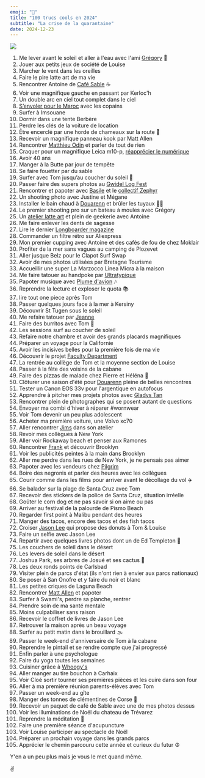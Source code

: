 ```yaml
---
emoji: "💯"
title: "100 trucs cools en 2024"
subtitle: "La crise de la quarantaine"
date: 2024-12-23
---
```


![](cover)

1. Me lever avant le soleil et aller à l'eau avec l'ami [Grégory](https://gregorymignard.com) 🌊
2. Jouer aux petits jeux de société de Louise
3. Marcher le vent dans les oreilles
4. Faire le pire latte art de ma vie
5. Rencontrer Antoine de [Café Sable](https://www.sable.cafe) ☕
6. Voir une magnifique gauche en passant par Kerloc'h
7. Un double arc en ciel tout complet dans le ciel
8. [S’envoler pour le Maroc](https://yannickschutz.com/maroc-2024/) avec les copains
9. Surfer à Imsouane
10. Dormir dans une tente Berbère
11. Perdre les clés de la voiture de location
12. Être encerclé par une horde de chameaux sur la route 🐪
13. Recevoir un magnifique panneau kook par Matt Allen
14. Rencontrer [Matthieu Odin](https://mathieuodin.com) et parler de tout de rien
15. Craquer pour un magnifique Leica m10-p, [réapprécier le numérique](https://yannickschutz.com/digital-quest/)
16. Avoir 40 ans
17. Manger à la Butte par jour de tempête
18. Se faire fouetter par du sable
19. Surfer avec Tom jusqu’au coucher du soleil 🌅
20. Passer faire des supers photos au [Gwidel Log Fest](https://www.instagram.com/gwidellogfest/)
20. Rencontrer et papoter avec [Basile](https://www.instagram.com/zeuglodon_surfboards/) et le [collectif Zephyr](https://www.instagram.com/collectif.zephyr/)
20. Un shooting photo avec Justine et Mégane
20. Installer le bain chaud à [Douarenn](https://douarenn.fr) et brûler les tuyaux 🛀🏻
21. Le premier shooting pro sur un bateau à moules avec Grégory
22. Un [atelier latte art](https://yannickschutz.com/latte-art/) et plein de geekerie avec Antoine
23. Me faire enlever les dents de sagesse
24. Lire le dernier [Longboarder magazine](https://longboardermagazine.com)
25. Commander un filtre rétro sur Aliexpress
26. Mon premier cupping avec Antoine et des cafés de fou de chez Moklair
27. Profiter de la mer sans vagues au camping de Plozevet
28. Aller jusque Belz pour le Clapot Surf Swap
29. Avoir de mes photos utilisées par Bretagne Tourisme
30. Accueillir une super La Marzocco Linea Micra à la maison
31. Me faire tatouer au handpoke par [Ultratypique](https://www.instagram.com/ultratypique/)
32. Papoter musique avec [Plume d'avion](https://www.instagram.com/plumedavion.surfboards/) 🎶
33. Reprendre la lecture et exploser le quota 📚
34. lire tout one piece après Tom
35. Passer quelques jours face à la mer à Kersiny
36. Découvrir St Tugen sous le soleil
37. Me refaire tatouer par [Jeanne](https://www.instagram.com/lapislazuli.tattoo/)
38. Faire des burritos avec Tom 🌯
39. Les sessions surf au coucher de soleil
40. Refaire notre chambre et avoir des grands placards magnifiques
41. Préparer un voyage pour la Californie 
42. Avoir les incisives belles pour la première fois de ma vie
43. Découvrir le projet [Faculty Department](https://facultydept.com) 
44. La rentrée au collège de Tom et la moyenne section de Louise
45. Passer à la fête des voisins de la cabane
46. Faire des pizzas de malade chez Pierre et Héléna 🍕
47. Clôturer une saison d'été pour [Douarenn](https://douarenn.fr) pleine de belles rencontres
48. Tester un Canon EOS 33v pour l'argentique en autofocus
49. Apprendre à pitcher mes projets photos avec [Gladys Tan](https://program.gladys-tan.fr)
50. Rencontrer plein de photographes qui se posent autant de questions
51. Envoyer ma combi d'hiver à réparer #wornwear
52. Voir Tom devenir un peu plus adolescent
53. Acheter ma première voiture, une Volvo xc70
54. Aller rencontrer [Jims](https://www.instagram.com/jimssurfboards/) dans son atelier
55. Revoir mes collègues à New York
56. Aller voir Rockaway beach et penser aux Ramones
57. Rencontrer [Frank](https://www.instagram.com/frankfelixf/) et découvrir Brooklyn
58. Voir les publicités peintes à la main dans Brooklyn
59. Aller me perdre dans les rues de New York, je ne pensais pas aimer
60. Papoter avec les vendeurs chez [Pilgrim](https://pilgrimsurfsupply.com)
61. Boire des negronis et parler des heures avec les collègues
62. Courir comme dans les films pour arriver avant le décollage du vol ✈️
63. Se balader sur la plage de Santa Cruz avec Tom
64. Recevoir des stickers de la police de Santa Cruz, situation irréelle
65. Goûter le corn dog et ne pas savoir si on aime ou pas
66. Arriver au festival de la palourde de Pismo Beach
67. Regarder first point à Malibu pendant des heures
68. Manger des tacos, encore des tacos et des fish tacos
69. Croiser [Jason Lee](https://www.instagram.com/jasonlee/) qui propose des donuts à Tom & Louise
70. Faire un selfie avec Jason Lee
71. Repartir avec quelques livres photos dont un de Ed Templeton 📸
72. Les couchers de soleil dans le désert
73. Les levers de soleil dans le désert
74. Joshua Park, ses arbres de Josué et ses cactus 🌵
75. Les deux ronds points de Carlsbad
76. Visiter plein de parcs d'état (ils n'ont rien à envier aux parcs nationaux)
77. Se poser à San Onofre et y faire du noir et blanc
78. Les petites criques de Laguna Beach
79. Rencontrer [Matt Allen](https://matthewallenart.com) et papoter
80. Surfer à Swami's, perdre sa planche, rentrer
81. Prendre soin de ma santé mentale
82. Moins culpabiliser sans raison
83. Recevoir le coffret de livres de Jason Lee
84. Retrouver la maison après un beau voyage
85. Surfer au petit matin dans le brouillard 🌫️
86. Passer le week-end d'anniversaire de Tom à la cabane
87. Reprendre le pintail et se rendre compte que j'ai progressé
88. Enfin parler à une psychologue
89. Faire du yoga toutes les semaines
90. Cuisiner grâce à [Whoogy's](https://www.youtube.com/@Whoogys)
91. Aller manger au tire bouchon à Carhaix
92. Voir Cloé sortir tourner ses premières pièces et les cuire dans son four
93. Aller à ma première réunion parents-élèves avec Tom
94. Passer un week-end au gîte
95. Manger des tonnes de clémentines de Corse 🍊
96. Recevoir un paquet de café de Sable avec une de mes photos dessus
97. Voir les illuminations de Noël du chateau de Trévarez
98. Reprendre la méditation 🧘
99. Faire une première séance d'acupuncture
100. Voir Louise participer au spectacle de Noël
101. Préparer un prochain voyage dans les grands parcs
102. Apprécier le chemin parcouru cette année et curieux du futur ☮︎

Y'en a un peu plus mais je vous le met quand même.

✌
